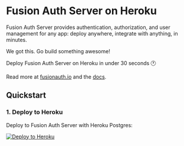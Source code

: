 # Fusion Auth Server on Heroku

Fusion Auth Server provides authentication, authorization, and user management for any app: deploy anywhere, integrate with anything, in minutes.

We got this. Go build something awesome!

Deploy Fusion Auth Server on Heroku in under 30 seconds :clock1:

Read more at [fusionauth.io](https://fusionauth.io) and the [docs](https://fusionauth.io/docs). 


## Quickstart

### 1. Deploy to Heroku
Deploy to Fusion Auth Server with Heroku Postgres:

[![Deploy to
Heroku](https://www.herokucdn.com/deploy/button.svg)](https://heroku.com/deploy?template=https://github.com/anzileiro/fusion-auth-heroku)
